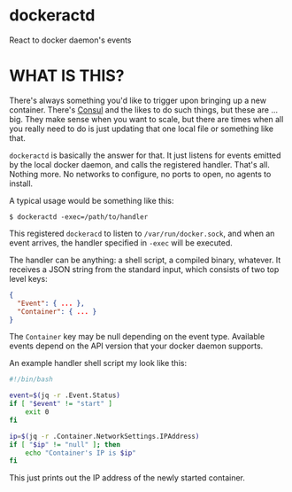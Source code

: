 dockeractd
==========

React to docker daemon's events

# WHAT IS THIS?

There's always something you'd like to trigger upon bringing up a new container.
There's [Consul](https://consul.io) and the likes to do such things, but these
are ... big. They make sense when you want to scale, but there are times
when all you really need to do is just updating that one local file or
something like that.

`dockeractd` is basically the answer for that. It just listens for events
emitted by the local docker daemon, and calls the registered handler. That's
all. Nothing more. No networks to configure, no ports to open, no agents to
install.

A typical usage would be something like this:

```
$ dockeractd -exec=/path/to/handler
```

This registered `dockeracd` to listen to `/var/run/docker.sock`, and when
an event arrives, the handler specified in `-exec` will be executed.

The handler can be anything: a shell script, a compiled binary, whatever.
It receives a JSON string from the standard input, which consists of 
two top level keys:

```json
{
  "Event": { ... },
  "Container": { ... }
}
```

The `Container` key may be null depending on the event type. Available events
depend on the API version that your docker daemon supports.

An example handler shell script my look like this:

```bash
#!/bin/bash

event=$(jq -r .Event.Status)
if [ "$event" != "start" ]
    exit 0
fi

ip=$(jq -r .Container.NetworkSettings.IPAddress)
if [ "$ip" != "null" ]; then
    echo "Container's IP is $ip"
fi
```

This just prints out the IP address of the newly started container.
